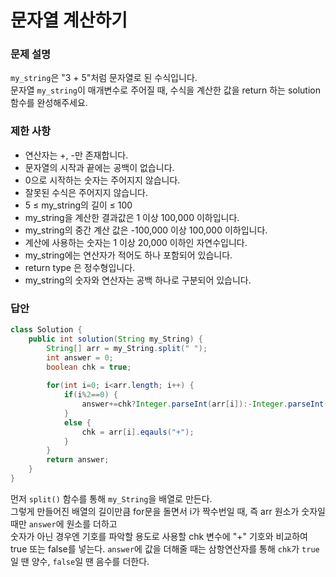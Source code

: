 # 문자열 계산하기

<h3>문제 설명</h3>

`my_string`은 "3 + 5"처럼 문자열로 된 수식입니다.  
문자열 `my_string`이 매개변수로 주어질 때, 수식을 계산한 값을 return 하는 solution 함수를 완성해주세요.  


<h3>제한 사항</h3>

- 연산자는 +, -만 존재합니다.
- 문자열의 시작과 끝에는 공백이 없습니다.
- 0으로 시작하는 숫자는 주어지지 않습니다.
- 잘못된 수식은 주어지지 않습니다.
- 5 ≤ my_string의 길이 ≤ 100
- my_string을 계산한 결과값은 1 이상 100,000 이하입니다.
- my_string의 중간 계산 값은 -100,000 이상 100,000 이하입니다.
- 계산에 사용하는 숫자는 1 이상 20,000 이하인 자연수입니다.
- my_string에는 연산자가 적어도 하나 포함되어 있습니다.
- return type 은 정수형입니다.
- my_string의 숫자와 연산자는 공백 하나로 구분되어 있습니다.


<h3>답안</h3>

```java
class Solution {
    public int solution(String my_String) {
        String[] arr = my_String.split(" ");
        int answer = 0;
        boolean chk = true;
        
        for(int i=0; i<arr.length; i++) {
            if(i%2==0) {
                answer+=chk?Integer.parseInt(arr[i]):-Integer.parseInt(arr[i]);
            }
            else {
                chk = arr[i].eqauls("+");
            }
        }
        return answer;
    }
}
```

먼저 `split()` 함수를 통해 `my_String`을 배열로 만든다.  
그렇게 만들어진 배열의 길이만큼 for문을 돌면서 i가 짝수번일 때, 즉 arr 원소가 숫자일 때만 `answer`에 원소를 더하고  
숫자가 아닌 경우엔 기호를 파악할 용도로 사용할 chk 변수에 "+" 기호와 비교하여 true 또는 false를 넣는다.
`answer`에 값을 더해줄 때는 삼항연산자를 통해 `chk`가 `true`일 땐 양수, `false`일 땐 음수를 더한다.

